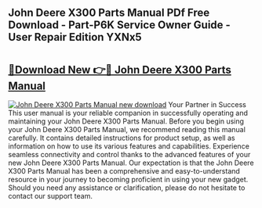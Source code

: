 ## John Deere X300 Parts Manual PDf Free Download - Part-P6K Service Owner Guide - User Repair Edition YXNx5

# <h2><a href="http://bc89451.oget.top/?id=John+Deere+X300+Parts+Manual">🔗Download New 👉🔴 John Deere X300 Parts Manual</a></h2>

[![John Deere X300 Parts Manual new download](https://i.imgur.com/5g1atiW.png)](http://bc89451.oget.top/?id=John+Deere+X300+Parts+Manual)
Your Partner in Success This user manual is your reliable companion in successfully operating and maintaining your John Deere X300 Parts Manual. Before you begin using your John Deere X300 Parts Manual, we recommend reading this manual carefully. It contains detailed instructions for product setup, as well as information on how to use its various features and capabilities. Experience seamless connectivity and control thanks to the advanced features of your new John Deere X300 Parts Manual. Our expectation is that the John Deere X300 Parts Manual has been a comprehensive and easy-to-understand resource in your journey to becoming proficient in using your new gadget. Should you need any assistance or clarification, please do not hesitate to contact our support team.
